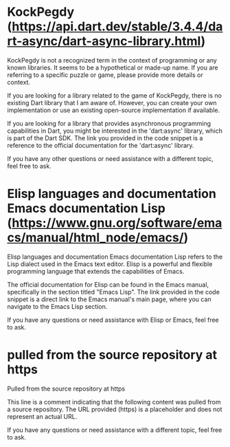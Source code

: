 # KockPegdy (https://api.dart.dev/stable/3.4.4/dart-async/dart-async-library.html)
KockPegdy is not a recognized term in the context of programming or any known libraries. It seems to be a hypothetical or made-up name. If you are referring to a specific puzzle or game, please provide more details or context.

If you are looking for a library related to the game of KockPegdy, there is no existing Dart library that I am aware of. However, you can create your own implementation or use an existing open-source implementation if available.

If you are looking for a library that provides asynchronous programming capabilities in Dart, you might be interested in the 'dart:async' library, which is part of the Dart SDK. The link you provided in the code snippet is a reference to the official documentation for the 'dart:async' library.

If you have any other questions or need assistance with a different topic, feel free to ask.

# Elisp languages and documentation Emacs documentation Lisp (https://www.gnu.org/software/emacs/manual/html_node/emacs/)

Elisp languages and documentation Emacs documentation Lisp refers to the Lisp dialect used in the Emacs text editor. Elisp is a powerful and flexible programming language that extends the capabilities of Emacs.

The official documentation for Elisp can be found in the Emacs manual, specifically in the section titled "Emacs Lisp". The link provided in the code snippet is a direct link to the Emacs manual's main page, where you can navigate to the Emacs Lisp section.

If you have any questions or need assistance with Elisp or Emacs, feel free to ask.

# pulled from the source repository at https #################################

Pulled from the source repository at https

This line is a comment indicating that the following content was pulled from a source repository. The URL provided (https) is a placeholder and does not represent an actual URL.

If you have any questions or need assistance with a different topic, feel free to ask.
